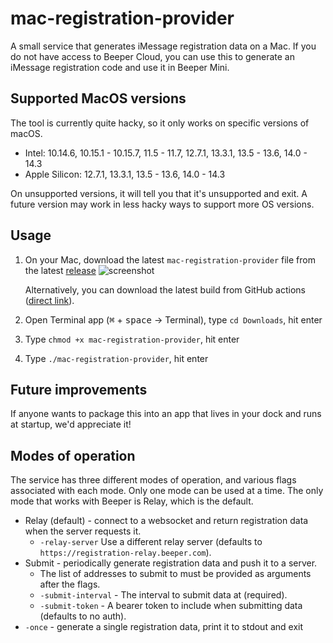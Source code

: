 # mac-registration-provider
A small service that generates iMessage registration data on a Mac. If you do
not have access to Beeper Cloud, you can use this to generate an iMessage
registration code and use it in Beeper Mini.

## Supported MacOS versions
The tool is currently quite hacky, so it only works on specific versions of macOS.


* Intel: 10.14.6, 10.15.1 - 10.15.7, 11.5 - 11.7, 12.7.1, 13.3.1, 13.5 - 13.6, 14.0 - 14.3
* Apple Silicon: 12.7.1, 13.3.1, 13.5 - 13.6, 14.0 - 14.3

On unsupported versions, it will tell you that it's unsupported and exit.
A future version may work in less hacky ways to support more OS versions.

## Usage
1. On your Mac, download the latest `mac-registration-provider` file from the
   latest [release](https://github.com/beeper/mac-registration-provider/releases)
   ![screenshot](https://github.com/beeper/mac-registration-provider/assets/1048265/4a419ae1-8996-4af4-876e-5723db088816)

   Alternatively, you can download the latest build from GitHub actions
   ([direct link](https://nightly.link/beeper/mac-registration-provider/workflows/go/main/mac-registration-provider-universal.zip)).
2. Open Terminal app (<kbd>⌘</kbd> + <kbd>space</kbd> -> Terminal), type `cd Downloads`, hit enter
3. Type `chmod +x mac-registration-provider`, hit enter
4. Type `./mac-registration-provider`, hit enter

## Future improvements
If anyone wants to package this into an app that lives in your dock and runs at startup, we'd appreciate it!

## Modes of operation
The service has three different modes of operation, and various flags associated
with each mode. Only one mode can be used at a time. The only mode that works
with Beeper is Relay, which is the default.

* Relay (default) - connect to a websocket and return registration data when the server requests it.
  * `-relay-server` Use a different relay server (defaults to `https://registration-relay.beeper.com`).
* Submit - periodically generate registration data and push it to a server.
  * The list of addresses to submit to must be provided as arguments after the flags.
  * `-submit-interval` - The interval to submit data at (required).
  * `-submit-token` - A bearer token to include when submitting data (defaults to no auth).
* `-once` - generate a single registration data, print it to stdout and exit
